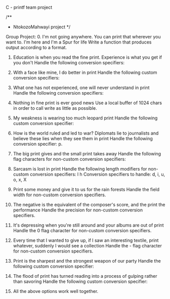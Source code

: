 C - printf team project

/**
 * NtokozoMahwayi project
 */

Group Project:
0. I'm not going anywhere. You can print that wherever you want to.
   I'm here and I'm a Spur for life
   Write a function that produces output according to a format.
   
   1. Education is when you read the fine print.
   Experience is what you get if you don't
   Handle the following conversion specifiers:

   2. With a face like mine, I do better in print
   Handle the following custom conversion specifiers:

   3. What one has not experienced, one will never understand in print
   Handle the following conversion specifiers:

   4. Nothing in fine print is ever good news
   Use a local buffer of 1024 chars in order to call write as little as possible.

   5. My weakness is wearing too much leopard print
   Handle the following custom conversion specifier:

   6. How is the world ruled and led to war? Diplomats lie to journalists and believe these
   lies when they see them in print
   Handle the following conversion specifier: p.

   7. The big print gives and the small print takes away
   Handle the following flag characters for non-custom conversion specifiers:

   8. Sarcasm is lost in print
   Handle the following length modifiers for non-custom conversion specifiers:
   l
   h
   Conversion specifiers to handle: d, i, u, o, x, X

   9. Print some money and give it to us for the rain forests
   Handle the field width for non-custom conversion specifiers.
   10. The negative is the equivalent of the composer's score,
   and the print the performance
   Handle the precision for non-custom conversion specifiers.

   11. It's depressing when you're still around and your albums are out of print
   Handle the 0 flag character for non-custom conversion specifiers.

   12. Every time that I wanted to give up, if I saw an interesting textile,
   print whatever, suddenly I would see a collection
   Handle the - flag character for non-custom conversion specifiers.

   13. Print is the sharpest and the strongest weapon of our party
   Handle the following custom conversion specifier:

   14. The flood of print has turned reading into a process of 
   gulping rather than savoring
   Handle the following custom conversion specifier:

   15. All the above options work well together.
